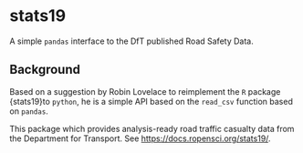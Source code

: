# stats19
A simple `pandas` interface to the DfT published Road Safety Data.

## Background

Based on a suggestion by Robin Lovelace to reimplement the `R` package {stats19}to `python`, he is a simple API based on the `read_csv` function based on `pandas`.

This package which provides analysis-ready road traffic casualty data from the Department for Transport. See https://docs.ropensci.org/stats19/.
